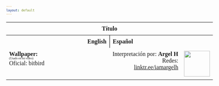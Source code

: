 ```yaml
---
layout: default
---
```

<html>
   <!-- VARIABLES -->
   <script>
      //
      //CANCION
      var cancion = "AJR - The Dumb Song";
      //
      //WALLPAPER
      var titulo = "Artstation";
      var texto = "Yun Yin";
      var wfuente = "";
      //
      //PISTAS
      var vocals = "";
      var instrumental = "";
      //
      //ARTISTA 1
      var artist = "AJR";
      var tidal = "a";
      var spotify = "";
      var instagram = "";
      var twitter = "";
      var soundcloud = "";
      var website = "";
      var facebook = "";
      var youtube = "";
      var discord = "";
      //
      //ARTISTA 2
      var artist2 = "";
      var tidal2 = "";
      var spotify2 = "";
      var instagram2 = "";
      var twitter2 = "";
      var soundcloud2 = "";
      var website2 = "";
      var facebook2 = "";
      var youtube2 = "";
      var discord2 = "";
      //
      //ARTISTA 3
      var artist3 = "";
      var tidal3 = "";
      var spotify3 = "";
      var instagram3 = "";
      var twitter3 = "";
      var soundcloud3 = "";
      var website3 = "";
      var facebook3 = "";
      var youtube3 = "";
      var discord3 = "";
      //
   </script>
   <!-- ESTILOS -->
   <head>
      <style>
         body {
            font-family: "Times New Roman", Times, serif;
            font-size: 62.5%;
            width: 100%;
        }
        table {
            border-collapse: collapse;
            font-size: 1rem;
            width: 120ch;
        }
        th,td {
            padding: 8px;
        }
        tr td:first-child {
        text-align: right;
        }
        tr td:nth-child(2) {
        text-align: left;
        }
        .titulo {
            text-align: center;
        }
        .ingles {
            text-align: right;
            width: 50%;
        }
         .espanol {
         text-align: left;
         width: 50%;
         }
         .borde-derecho {
         border-right: 1px solid black;
         }
         .mitad-tamano {
         font-size: 50%;
         display: block;
         margin-top: -2px;
         margin-bottom: 0px;
         }
         .top-align {
         vertical-align: top;
         }
         .align-left{
            text-align: left;
         }
         .mid-align {
         vertical-align: middle;
         }
         .tab { 
            display:inline-block; 
            margin-left: 1.5rem; 
        }
      </style>
   </head>
   <!-- CUERPO CON LA TABLA -->
   <body>
      <table>
         <tr>
            <th colspan="4" class="titulo">Título</th>
         </tr>
         <tr>
            <th colspan="2" class="ingles borde-derecho">English</th>
            <th colspan="2" class="espanol">Español</th>
         </tr>
           <!-- INSERTE AQUI LA LETRA <td colspan="2"> -->
         <tr>
            <td class="top-align" style="text-align: left;"><span id="spanWallpaper"><b>Wallpaper:</b><span class="mitad-tamano">(Usado en mi
               video)</span><span id="FuenteW1">Oficial: bitbird</span></span>
            </td>
            <td class="top-align" style="text-align: left;"><span id="UrlsArtista1"></span></td>
            <td class="top-align" style="text-align: right;">Interpretación por: <b>Argel H</b><br>Redes:<br><a
               href="https://linktr.ee/iamargelh">linktr.ee/iamargelh</a></td>
            <td class="mid-align align-left"><img src="https://i.imgur.com/RQLfOkU.gif" width="70ch"></td>
         </tr>
      </table>
      <!-- INFIERNO DE LOS SCIRPT -->
      <script>
         var tituloc = document.querySelector(".titulo");
         tituloc.textContent = cancion;
         tituloc.style.textAlign = "center";
         var fuenteW1 = document.getElementById("FuenteW1");
         fuenteW1.innerHTML = titulo + ": ";
         var enlace = document.createElement("a");
         if (wfuente) {
             enlace.href = wfuente;
         }
         enlace.textContent = texto;
         enlace.style.fontStyle = "italic";
         fuenteW1.appendChild(enlace);
         if (vocals || instrumental) {
             var spanWallpaper = document.getElementById("spanWallpaper");
             spanWallpaper.appendChild(document.createElement("br"));
             var audiosSpan = document.createElement("span");
             audiosSpan.innerHTML = "<strong>Audios:</strong>";
             spanWallpaper.parentNode.insertBefore(audiosSpan, spanWallpaper.nextSibling);
             var extractedText = document.createElement("span");
             extractedText.textContent = "(Extraídos de la canción)";
             extractedText.style.fontSize = "50%";
             extractedText.style.display = "block";
             extractedText.style.marginTop = "-2px";
             extractedText.style.marginBottom = "0px";
             audiosSpan.appendChild(extractedText);
             if (vocals) {
                 var vocalsLink = document.createElement("a");
                 vocalsLink.href = vocals;
                 vocalsLink.textContent = "Acapella";
                 audiosSpan.appendChild(vocalsLink);
                 audiosSpan.appendChild(document.createElement("br"));
             }
             if (instrumental) {
                 var instrumentalLink = document.createElement("a");
                 instrumentalLink.href = instrumental;
                 instrumentalLink.textContent = "Instrumental";
                 audiosSpan.appendChild(instrumentalLink);
             }
         }
      </script>
      <script>
         var celdaUrlsArtista1 = document.getElementById("UrlsArtista1");
         var artistName = document.createElement("strong");
         artistName.textContent = artist + ":";
         celdaUrlsArtista1.appendChild(artistName);
         celdaUrlsArtista1.appendChild(document.createElement("br")); // AÑADE UN SALTO DE LINEA DESPUES DEL ARTISTA
         if (tidal) {
             var enlaceTidal = document.createElement("a");
             enlaceTidal.href = tidal;
             enlaceTidal.textContent = "Tidal";
             celdaUrlsArtista1.appendChild(enlaceTidal);
             celdaUrlsArtista1.appendChild(document.createElement("br"));
         }
         if (spotify) {
             var UrlsArtista1potify = document.createElement("a");
             UrlsArtista1potify.href = spotify;
             UrlsArtista1potify.textContent = "Spotify";
             celdaUrlsArtista1.appendChild(UrlsArtista1potify);
             celdaUrlsArtista1.appendChild(document.createElement("br"));
         }
         if (soundcloud) {
             var UrlsArtista1oundCloud = document.createElement("a");
             UrlsArtista1oundCloud.href = soundcloud;
             UrlsArtista1oundCloud.textContent = "SoundCloud";
             celdaUrlsArtista1.appendChild(UrlsArtista1oundCloud);
             celdaUrlsArtista1.appendChild(document.createElement("br"));
         }
         if (youtube) {
             var enlaceYouTube = document.createElement("a");
             enlaceYouTube.href = youtube;
             enlaceYouTube.textContent = "YouTube";
             celdaUrlsArtista1.appendChild(enlaceYouTube);
             celdaUrlsArtista1.appendChild(document.createElement("br"));
         }
         if (website) {
             var enlaceWebsite = document.createElement("a");
             enlaceWebsite.href = website;
             enlaceWebsite.textContent = "Website";
             celdaUrlsArtista1.appendChild(enlaceWebsite);
             celdaUrlsArtista1.appendChild(document.createElement("br"));
         }
         if (discord) {
             var enlacediscord = document.createElement("a");
             enlacediscord.href = discord;
             enlacediscord.textContent = "Discord";
             celdaUrlsArtista1.appendChild(enlacediscord);
             celdaUrlsArtista1.appendChild(document.createElement("br"));
         }
         if (instagram) {
             var enlaceInstagram = document.createElement("a");
             enlaceInstagram.href = instagram;
             enlaceInstagram.textContent = "Instagram";
             celdaUrlsArtista1.appendChild(enlaceInstagram);
             celdaUrlsArtista1.appendChild(document.createElement("br"));
         }
         if (facebook) {
             var enlaceFacebook = document.createElement("a");
             enlaceFacebook.href = facebook;
             enlaceFacebook.textContent = "Facebook";
             celdaUrlsArtista1.appendChild(enlaceFacebook);
             celdaUrlsArtista1.appendChild(document.createElement("br"));
         }
         if (twitter) {
             var enlacetwitter = document.createElement("a");
             enlacetwitter.href = twitter;
             enlacetwitter.textContent = "Twitter";
             celdaUrlsArtista1.appendChild(enlacetwitter);
         }
      </script>
      <script>
         if (artist2) {
             var celdaUrlsArtista1 = document.getElementById("UrlsArtista1");
             celdaUrlsArtista1.appendChild(document.createElement("br"));
             celdaUrlsArtista1.appendChild(document.createElement("br"));
             var celdaUrlsArtista2 = document.createElement("span");
             celdaUrlsArtista2.id = "UrlsArtista2";
             celdaUrlsArtista1.parentNode.insertBefore(celdaUrlsArtista2, celdaUrlsArtista1.nextSibling);
             var artistName2 = document.createElement("strong");
             artistName2.textContent = artist2 + ":";
             celdaUrlsArtista2.appendChild(artistName2);
             celdaUrlsArtista2.appendChild(document.createElement("br"));
             if (tidal2) {
                 var enlaceTidal = document.createElement("a");
                 enlaceTidal.href = tidal2;
                 enlaceTidal.textContent = "Tidal";
                 celdaUrlsArtista2.appendChild(enlaceTidal);
                 celdaUrlsArtista2.appendChild(document.createElement("br"));
             }
             if (spotify2) {
                 var UrlsArtista1potify = document.createElement("a");
                 UrlsArtista1potify.href = spotify2;
                 UrlsArtista1potify.textContent = "Spotify";
                 celdaUrlsArtista2.appendChild(UrlsArtista1potify);
                 celdaUrlsArtista2.appendChild(document.createElement("br"));
             }
             if (soundcloud2) {
                 var UrlsArtista1oundCloud = document.createElement("a");
                 UrlsArtista1oundCloud.href = soundcloud2;
                 UrlsArtista1oundCloud.textContent = "SoundCloud";
                 celdaUrlsArtista2.appendChild(UrlsArtista1oundCloud);
                 celdaUrlsArtista2.appendChild(document.createElement("br"));
             }
             if (youtube2) {
                 var enlaceYouTube = document.createElement("a");
                 enlaceYouTube.href = youtube2;
                 enlaceYouTube.textContent = "YouTube";
                 celdaUrlsArtista2.appendChild(enlaceYouTube);
                 celdaUrlsArtista2.appendChild(document.createElement("br"));
             }
             if (website2) {
                 var enlaceWebsite = document.createElement("a");
                 enlaceWebsite.href = website;
                 enlaceWebsite.textContent = "Website";
                 celdaUrlsArtista2.appendChild(enlaceWebsite);
                 celdaUrlsArtista2.appendChild(document.createElement("br"));
             }
             if (discord2) {
                 var enlacediscord = document.createElement("a");
                 enlacediscord.href = discord2;
                 enlacediscord.textContent = "Discord";
                 celdaUrlsArtista2.appendChild(enlacediscord);
                 celdaUrlsArtista2.appendChild(document.createElement("br"));
             }
             if (instagram) {
                 var enlaceInstagram = document.createElement("a");
                 enlaceInstagram.href = instagram;
                 enlaceInstagram.textContent = "Instagram";
                 celdaUrlsArtista2.appendChild(enlaceInstagram);
                 celdaUrlsArtista2.appendChild(document.createElement("br"));
             }
             if (facebook2) {
                 var enlaceFacebook = document.createElement("a");
                 enlaceFacebook.href = facebook2;
                 enlaceFacebook.textContent = "Facebook";
                 celdaUrlsArtista2.appendChild(enlaceFacebook);
                 celdaUrlsArtista2.appendChild(document.createElement("br"));
             }
             if (twitter2) {
                 var enlacetwitter = document.createElement("a");
                 enlacetwitter.href = twitter2;
                 enlacetwitter.textContent = "Twitter";
                 celdaUrlsArtista2.appendChild(enlacetwitter);
             }
         }
      </script>
      <script>
         if (artist3) {
             var celdaUrlsArtista2 = document.getElementById("UrlsArtista2");
             celdaUrlsArtista2.appendChild(document.createElement("br"));
             celdaUrlsArtista2.appendChild(document.createElement("br"));
             var celdaUrlsArtista3 = document.createElement("span");
             celdaUrlsArtista3.id = "UrlsArtista3";
             celdaUrlsArtista2.parentNode.insertBefore(celdaUrlsArtista3, celdaUrlsArtista2.nextSibling);
             var artistName3 = document.createElement("strong");
             artistName3.textContent = artist3 + ":";
             celdaUrlsArtista3.appendChild(artistName3);
             celdaUrlsArtista3.appendChild(document.createElement("br"));
             if (tidal3) {
                 var enlaceTidal = document.createElement("a");
                 enlaceTidal.href = tidal3;
                 enlaceTidal.textContent = "Tidal";
                 celdaUrlsArtista3.appendChild(enlaceTidal);
                 celdaUrlsArtista3.appendChild(document.createElement("br"));
             }
             if (spotify3) {
                 var UrlsArtista1potify = document.createElement("a");
                 UrlsArtista1potify.href = spotify3;
                 UrlsArtista1potify.textContent = "Spotify";
                 celdaUrlsArtista3.appendChild(UrlsArtista1potify);
                 celdaUrlsArtista3.appendChild(document.createElement("br"));
             }
             if (soundcloud3) {
                 var UrlsArtista1oundCloud = document.createElement("a");
                 UrlsArtista1oundCloud.href = soundcloud;
                 UrlsArtista1oundCloud.textContent = "SoundCloud";
                 celdaUrlsArtista3.appendChild(UrlsArtista1oundCloud);
                 celdaUrlsArtista3.appendChild(document.createElement("br"));
             }
             if (youtube) {
                 var enlaceYouTube = document.createElement("a");
                 enlaceYouTube.href = youtube;
                 enlaceYouTube.textContent = "YouTube";
                 celdaUrlsArtista3.appendChild(enlaceYouTube);
                 celdaUrlsArtista3.appendChild(document.createElement("br"));
             }
             if (website3) {
                 var enlaceWebsite = document.createElement("a");
                 enlaceWebsite.href = website3;
                 enlaceWebsite.textContent = "Website";
                 celdaUrlsArtista3.appendChild(enlaceWebsite);
                 celdaUrlsArtista3.appendChild(document.createElement("br"));
             }
             if (discord3) {
                 var enlacediscord = document.createElement("a");
                 enlacediscord.href = discord3;
                 enlacediscord.textContent = "Discord";
                 celdaUrlsArtista3.appendChild(enlacediscord);
                 celdaUrlsArtista3.appendChild(document.createElement("br"));
             }
             if (instagram3) {
                 var enlaceInstagram = document.createElement("a");
                 enlaceInstagram.href = instagram3;
                 enlaceInstagram.textContent = "Instagram";
                 celdaUrlsArtista3.appendChild(enlaceInstagram);
                 celdaUrlsArtista3.appendChild(document.createElement("br"));
             }
             if (facebook3) {
                 var enlaceFacebook = document.createElement("a");
                 enlaceFacebook.href = facebook3;
                 enlaceFacebook.textContent = "Facebook";
                 celdaUrlsArtista3.appendChild(enlaceFacebook);
                 celdaUrlsArtista3.appendChild(document.createElement("br"));
             }
             if (twitter3) {
                 var enlacetwitter = document.createElement("a");
                 enlacetwitter.href = twitter3;
                 enlacetwitter.textContent = "Twitter";
                 celdaUrlsArtista3.appendChild(enlacetwitter);
             }
         }
      </script>
   </body>
</html>